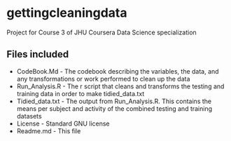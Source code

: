 # gettingcleaningdata
Project for Course 3 of JHU Coursera Data Science specialization 

## Files included

* CodeBook.Md - The codebook describing the variables, the data, and any transformations or work performed to clean up the data 
* Run_Analysis.R - The r script that cleans and transforms the testing and training data in order to make tidied_data.txt
* Tidied_data.txt - The output from Run_Analysis.R. This contains the means per subject and activity of the combined testing and training datasets
* License - Standard GNU license
* Readme.md - This file
